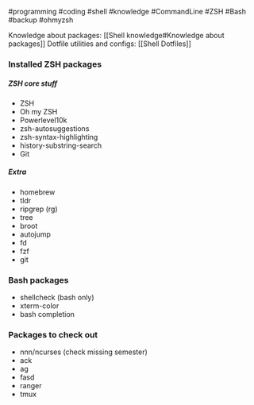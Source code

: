 #programming #coding #shell #knowledge #CommandLine #ZSH #Bash #backup #ohmyzsh

Knowledge about packages: [[Shell knowledge#Knowledge about packages]]
Dotfile utilities and configs: [[Shell Dotfiles]]

### Installed ZSH packages
##### ZSH core stuff
- ZSH
- Oh my ZSH
- Powerlevel10k
- zsh-autosuggestions
- zsh-syntax-highlighting
- history-substring-search
- Git
##### Extra
- homebrew
- tldr 
- ripgrep (rg) 
- tree 
- broot 
- autojump 
- fd 
- fzf 
- git 

### Bash packages
- shellcheck (bash only)
- xterm-color
- bash completion

### Packages to check out
- nnn/ncurses (check missing semester)
- ack
- ag
- fasd
- ranger
- tmux